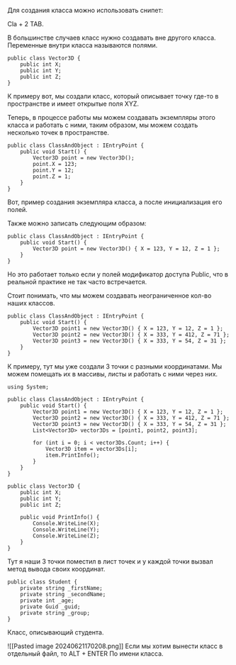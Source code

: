 Для создания класса можно использовать снипет:

Cla + 2 TAB.

В большинстве случаев класс нужно создавать вне другого класса.
Переменные внутри класса называются полями.


```Csharp
public class Vector3D {
    public int X;
    public int Y;
    public int Z;
}
```

К примеру вот, мы создали класс, который описывает точку где-то в пространстве и имеет открытые поля XYZ.

Теперь, в процессе работы мы можем создавать экземпляры этого класса и работать с ними, таким образом, мы можем создать несколько точек в пространстве.


```Csharp
public class ClassAndObject : IEntryPoint {
    public void Start() {
        Vector3D point = new Vector3D();
        point.X = 123;
        point.Y = 12;
        point.Z = 1;
    }
}
```
Вот, пример создания экземпляра класса, а после инициализация его полей.

Также можно записать следующим образом:

```Csharp
public class ClassAndObject : IEntryPoint {
    public void Start() {
        Vector3D point = new Vector3D() { X = 123, Y = 12, Z = 1 };
    }
}
```
Но это работает только если у полей модификатор доступа Public, что в реальной практике не так часто встречается.

Стоит понимать, что мы можем создавать неограниченное кол-во наших классов.

```Csharp
public class ClassAndObject : IEntryPoint {
    public void Start() {
        Vector3D point1 = new Vector3D() { X = 123, Y = 12, Z = 1 };
        Vector3D point2 = new Vector3D() { X = 333, Y = 412, Z = 71 };
        Vector3D point3 = new Vector3D() { X = 333, Y = 54, Z = 31 };
    }
}
```
К примеру, тут мы уже создали 3 точки с разными координатами. Мы можем помещать их в массивы, листы и работать с ними через них.

```CSharp
using System;

public class ClassAndObject : IEntryPoint {
    public void Start() {
        Vector3D point1 = new Vector3D() { X = 123, Y = 12, Z = 1 };
        Vector3D point2 = new Vector3D() { X = 333, Y = 412, Z = 71 };
        Vector3D point3 = new Vector3D() { X = 333, Y = 54, Z = 31 };
        List<Vector3D> vector3Ds = [point1, point2, point3];

        for (int i = 0; i < vector3Ds.Count; i++) {
            Vector3D item = vector3Ds[i];
            item.PrintInfo();
        }
    }
}

public class Vector3D {
    public int X;
    public int Y;
    public int Z;

    public void PrintInfo() {
        Console.WriteLine(X);
        Console.WriteLine(Y);
        Console.WriteLine(Z);
    }
}
```
Тут я наши 3 точки поместил в лист точек и у каждой точки вызвал метод вывода своих координат.


```Csharp
public class Student {
    private string _firstName;
    private string _secondName;
    private int _age;
    private Guid _guid;
    private string _group;
}
```
Класс, описывающий студента.

![[Pasted image 20240621170208.png]]
Если мы хотим вынести класс в отдельный файл, то ALT + ENTER По имени класса.

